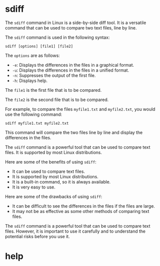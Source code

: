 # sdiff

The `sdiff` command in Linux is a side-by-side diff tool. It is a versatile command that can be used to compare two text files, line by line.

The `sdiff` command is used in the following syntax:

```
sdiff [options] [file1] [file2]
```

The `options` are as follows:

* `-e`: Displays the differences in the files in a graphical format.
* `-u`: Displays the differences in the files in a unified format.
* `-n`: Suppresses the output of the first file.
* `-h`: Displays help.

The `file1` is the first file that is to be compared.

The `file2` is the second file that is to be compared.

For example, to compare the files `myfile1.txt` and `myfile2.txt`, you would use the following command:

```
sdiff myfile1.txt myfile2.txt
```

This command will compare the two files line by line and display the differences in the files.

The `sdiff` command is a powerful tool that can be used to compare text files. It is supported by most Linux distributions.

Here are some of the benefits of using `sdiff`:

* It can be used to compare text files.
* It is supported by most Linux distributions.
* It is a built-in command, so it is always available.
* It is very easy to use.

Here are some of the drawbacks of using `sdiff`:

* It can be difficult to see the differences in the files if the files are large.
* It may not be as effective as some other methods of comparing text files.

The `sdiff` command is a powerful tool that can be used to compare text files. However, it is important to use it carefully and to understand the potential risks before you use it.

# help 

```

```
